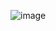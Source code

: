 ![image](https://user-images.githubusercontent.com/78159992/191013813-ed442260-6554-40a5-9af3-a5a777cec80c.png)

